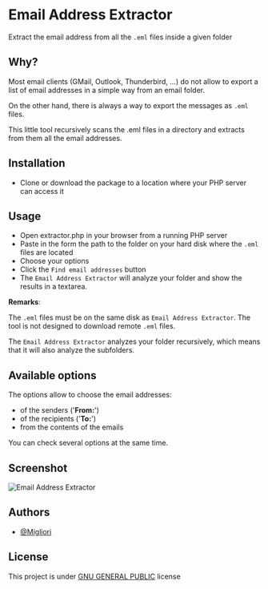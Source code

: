 # Email Address Extractor

Extract the email address from all the `.eml` files inside a given folder

## Why?

Most email clients (GMail, Outlook, Thunderbird, ...) do not allow to export a list of email addresses in a simple way from an email folder.

On the other hand, there is always a way to export the messages as `.eml` files.

This little tool recursively scans the .eml files in a directory and extracts from them all the email addresses.

## Installation

- Clone or download the package to a location where your PHP server can access it

## Usage

- Open extractor.php in your browser from a running PHP server
- Paste in the form the path to the folder on your hard disk where the `.eml` files are located
- Choose your options
- Click the `Find email addresses` button
- The `Email Address Extractor` will analyze your folder and show the results in a textarea.

**Remarks**:

The `.eml` files must be on the same disk as `Email Address Extractor`. The tool is not designed to download remote `.eml` files.

The `Email Address Extractor` analyzes your folder recursively, which means that it will also analyze the subfolders.

## Available options

The options allow to choose the email addresses:

- of the senders ('**From:**')
- of the recipients ('**To:**')
- from the contents of the emails

You can check several options at the same time.

## Screenshot

![Email Address Extractor](https://bit.ly/3euHai6?raw=true "Extract email addresses from .eml files")

## Authors

- [@Migliori](https://github.com/migliori)

## License

This project is under [GNU GENERAL PUBLIC](LICENSE.md) license

